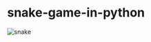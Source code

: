 # snake-game-in-python

![snake](https://user-images.githubusercontent.com/20369800/51984957-ad399c00-24c2-11e9-90f3-201eb408bf22.gif)
